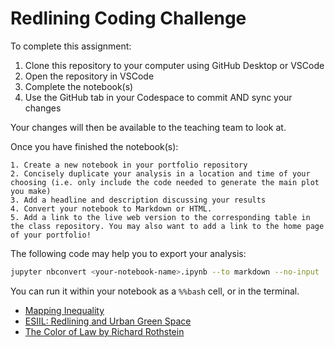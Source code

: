 # Redlining Coding Challenge

To complete this assignment:

  1. Clone this repository to your computer using GitHub Desktop or VSCode
  2. Open the repository in VSCode
  3. Complete the notebook(s)
  4. Use the GitHub tab in your Codespace to commit AND sync your changes

Your changes will then be available to the teaching team to look at.

Once you have finished the notebook(s):

    1. Create a new notebook in your portfolio repository
    2. Concisely duplicate your analysis in a location and time of your choosing (i.e. only include the code needed to generate the main plot you make)
    3. Add a headline and description discussing your results
    4. Convert your notebook to Markdown or HTML.
    5. Add a link to the live web version to the corresponding table in the class repository. You may also want to add a link to the home page of your portfolio!

The following code may help you to export your analysis:

```bash
jupyter nbconvert <your-notebook-name>.ipynb --to markdown --no-input
```

You can run it within your notebook as a `%%bash` cell, or in the terminal.

- [Mapping Inequality](https://dsl.richmond.edu/panorama/redlining/)
- [ESIIL: Redlining and Urban Green Space](https://cu-esiil-edu.github.io/esiil-learning-portal/foundations/notebooks/10-redlining/redlining.html)
- [The Color of Law by Richard Rothstein](https://www.epi.org/publication/the-color-of-law-a-forgotten-history-of-how-our-government-segregated-america/)